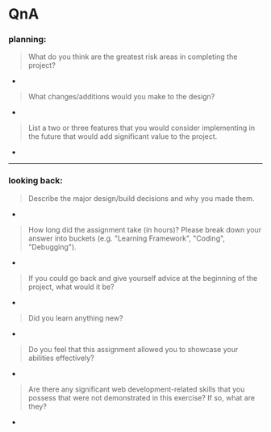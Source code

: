 # QnA

### planning:

> What do you think are the greatest risk areas in completing the project?

-

> What changes/additions would you make to the design?

-

> List a two or three features that you would consider implementing in the future that would add significant value to the project.

-

---

### looking back:

> Describe the major design/build decisions and why you made them.

-

> How long did the assignment take (in hours)? Please break down your answer into buckets (e.g. "Learning Framework", "Coding", "Debugging").

-

> If you could go back and give yourself advice at the beginning of the project, what would it be?

-

> Did you learn anything new?

-

> Do you feel that this assignment allowed you to showcase your abilities effectively?

-

> Are there any significant web development-related skills that you possess that were not demonstrated in this exercise? If so, what are they?

-
